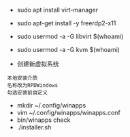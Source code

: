 * sudo apt install virt-manager
* sudo apt-get install -y freerdp2-x11
* sudo usermod -a -G libvirt $(whoami)
* sudo usermod -a -G kvm $(whoami)

* 创建新虚拟系统
```
本地安装介质
名称改为RPDWindows
勾选安装前自定义
```


* mkdir  ~/.config/winapps
* vim ~/.config/winapps/winapps.conf
* bin/winapps check
* ./installer.sh
